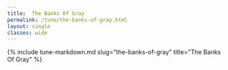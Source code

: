 ```yaml
---
title:  The Banks Of Gray
permalink: /tune/the-banks-of-gray.html
layout: single
classes: wide
---
```

{% include tune-markdown.md slug="the-banks-of-gray" title="The Banks Of Gray" %}
